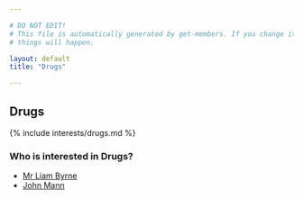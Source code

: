 ```yaml
---

# DO NOT EDIT!
# This file is automatically generated by get-members. If you change it, bad
# things will happen.

layout: default
title: "Drugs"

---
```


## Drugs

{% include interests/drugs.md %}

### Who is interested in Drugs?


* [Mr Liam Byrne](/members/mr-liam-byrne.html)
* [John Mann](/members/john-mann.html)
